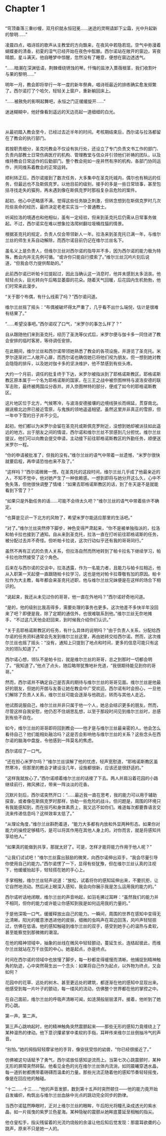# Chapter 1

<br>
“穹顶垂落三重纱幔，双月织就永恒冠冕……迷途的灵啊请卸下尘霜，光中升起新的黎明……”

凌晨四点，唱诗班的歌声从主教堂的方向飘来，在夜风中若隐若现。空气中弥漫着蝴蝶姜的清香，初夏的湿气已经开始在夜色中酝酿。西尔诺站在敞开的窗边，宵夜晴朗，星斗满天。他自睡梦中惊醒，忽然没有了睡意，便想在窗边透透气。

“……暗潮在深渊低语，荆棘缠绕锈蚀的琴。忏悔的盐渗入蔷薇根茎，我们收割叶与果的黎明……”

明年一月，教会即将举行一年一度的新年祭典，唱诗班最近的排练确实愈发频繁了。西尔诺打了个哈欠，轻轻关上窗户，重新躺回床上。

“……被赦免的影啊起舞吧，永恒之门正缓缓旋开……”

迷迷糊糊中，他好像看到遥远的天边亮起一道细细的白光。

<br>

从最初踏入教会至今，已经过去近半年的时间。考核期结束后，西尔诺与拉洛都留在了教会的执行部门。

若按职责细分，圣克托教会不仅设有执行处，还设立了专门负责文书工作的部门、负责内部教士日常伤病医疗的机构、管理教堂与信众并引领他们祈祷的团队，以及维持教会日常运作的后勤部门。整个教会宛如一座井然有序的机构，各部门协同运作，共同维系着教会的正常运转。

顺利转正后，西尔诺接到了数次任务，大多集中在圣克托城内，偶尔也有稍远的任务，但最远也不及斯佩克罗。以他目前的级别，接手的多是一些日常琐事，甚至包括寻找走失的猫狗，再未遇到像在斯佩克罗时那般复杂且危险的案件。

起初，他心中还略感不满，觉得这些任务缺乏刺激，但转念想到在斯佩克罗时几次险些丧命的经历，最终决定老老实实当一个普通教士。

听闻拉洛的境遇也和他相似，虽有一定经验，但来到圣克托后仍需从日常事务做起。不过，西尔诺实在难以想象拉洛爬树翻垃圾桶找猫的情景。

根据圣克托的规定，负责人仅会带领新人一年。拉洛来到圣克托已满一年，与维尔兰丝的师生关系自动解除，而西尔诺目前仍记在维尔兰丝名下。

虽名义上是负责人，但维尔兰丝对西尔诺的指导并不多，因为西尔诺的能力极为特殊，教会内并无先例可循。“或许你只能自行摸索了。”维尔兰丝沉吟片刻后说道，“但我会尽力提供帮助的。”

此前西尔诺已听帕卡拉提起过，因此当确认这一消息时，他并未感到太多沮丧。他轻轻点头，目光转向午后略显萎靡的花朵。随着天气回暖，后花园内生机勃勃，他们时常来此漫步。

“关于那个布偶，有什么线索了吗？”西尔诺问道。

维尔兰丝摇了摇头：“布偶被破坏得太严重了，几乎看不出什么端倪，估计是很难有结果了。”

“……希望没事吧。”西尔诺叹了口气，“米罗尔的事怎么样了？”

自从跟随他们来到圣克托，经历了圣洗等仪式后，米罗尔便与伽卡多一同住进了教会安排的临时客房，等待调任安排。

在此期间，维尔兰丝和西尔诺带领她熟悉了教会的各项设施，并游览了圣克托。米罗尔逐渐对二人敞开心扉，而西尔诺也确信她已将他们视为朋友。但一想到她对教会隐隐的排斥，以及她对伽卡多的坚决维护，他不禁感到有些头疼。

大约一个月前，调任的批复终于下达，米罗尔被指派到了耶格诺斯教区。耶格诺斯教区原本属于一个名为耶格诺斯的国家，在三王之战中被奈图林特与波洛安德的联军击败，最终被两国瓜分吞并。并入奈图林特的部分，便成了如今的耶格诺斯教区。

这片地区位于北方，气候寒冷，与波洛安德接壤的边境线狭长而绵延，贯穿南北。据说极北边界已接近雪原，与鬼族的领地遥遥相望。虽然这里并非真正的雪原，但一年中下雪的日子并不少见。

起初，他们都以为米罗尔会留在圣克托或斯佩克罗附近，没想到她却被派往如此遥远的地方。出于朋友之间的情谊，西尔诺和维尔兰丝不禁感到几分担忧。维尔兰丝提议，他们可以向教会提交申请，主动接下前往耶格诺斯教区的外勤任务，顺便送米罗尔一程。

“你的申请被批准了，但我的没有。”维尔兰丝的语气中带着一丝遗憾，“米罗尔很快就要启程，再申请恐怕也来不及了。”

“这样吗？”西尔诺微微一愣。在圣克托的这段时间，维尔兰丝几乎成了他最亲近的人，不知不觉中，他对她产生了一种依赖感。一想到即将与她分开这么久，心中不免失落，但他很快调整了情绪：“如果去耶格诺斯教区的话，到了冬天是不是就能看到下雪了？”

“如果只是外勤任务的话……可能不会待太久吧？”维尔兰丝的语气中带着些许不确定。

“也算是见识一下北方的风物了，希望米罗尔能适应那里的生活吧。”

“对了。”维尔兰丝突然停下脚步，神色变得严肃起来，“你不是被单独指派的，拉洛和帕卡拉也接到了通知。自从来到圣克托，拉洛一直在打听前往耶格诺斯的任务，被分配过去并不奇怪。但听帕卡拉说，这次行动似乎还有我的哥哥同行。”

虽然不再有正式的负责人关系，但拉洛自然而然地转到了帕卡拉名下继续学习，帕卡拉也欣然接受了这个角色。

后来在与西尔诺的交谈中，拉洛透露，作为一名能力者，且能力与帕卡拉相近，他从入职第一天起便一直跟随帕卡拉学习，这也是他对帕卡拉尊敬有加的原因。帕卡拉作为大主教，每年都会来圣克托述职，他与维尔兰丝兄妹便是在这样的场合下相识的。

“说起来，我还从未见过你的哥哥，他一直在外地吗？”西尔诺好奇地问道。

“是的，他的级别比我高得多，需要处理的事务也更多。这次他差不多快半年没回来了吧？即便是我，除了定期的通信外，也很难联系到他。”维尔兰丝无奈地摊手，“不过这几天他会赶回来，到时候我介绍你们认识。”

“关于去耶格诺斯教区的任务，有什么具体的说明吗？”由于负责人关系，分配给西尔诺的任务资料通常会先发到维尔兰丝这里，再由她转交给西尔诺。然而，这次维尔兰丝也摇了摇头：“没有，通知上只提到了地点和时间，更多的信息可能只有这次的领队知道了。”

西尔诺心想，领队不是帕卡拉，就是维尔兰丝的哥哥，总之到那时一切都会明了。“我知道了。”他点了点头，随后略带犹豫地补充道，“我很期待能见到你的哥哥。”

然而，西尔诺并不确定自己是否真的期待与维尔兰丝的哥哥见面。维尔兰丝是他最好的朋友，但她的开朗与友善让她在教会中广受欢迎。西尔诺有时会担心，一旦他们解除了负责人关系，维尔兰丝可能会逐渐与他疏远，转而与其他人走近。

他试图说服自己，维尔兰丝并非只属于他一个人，她总会结识更多的朋友。然而，尽管这样自我安慰，他仍忍不住胡思乱想，以至于那段时间见到维尔兰丝时，总感到有些不自在。

如今，维尔兰丝的哥哥即将回到教会——他才是与维尔兰丝最亲密的人。他会怎么看待自己？他们能相处融洽吗？这是否会影响他与维尔兰丝的关系？这些念头在西尔诺的脑海中盘旋，令他感到一阵莫名的焦虑。

西尔诺叹了一口气。

“还在担心米罗尔吗？”维尔兰丝误解了他的忧虑，轻声宽慰道，“耶格诺斯教区虽然寒冷，但那里的教会才建设没几年，设施都很新，应该还是很舒适的。”

“这样我就放心了。”西尔诺顺着维尔兰丝的话接了下去。两人并肩沿着花园的小路继续前行，微风拂过，带来一阵淡淡的花香。

沉默片刻后，西尔诺突然开口：“……最近我一直在思考，我的能力可以用于辅助探查，或者像在斯佩克罗时那样，协助一些危险的战斗。但问题是，周围的环境只有我能感知到，而在技巧和身体素质上，我又远不如你们。难道每次都要靠语言交流来传递信息吗？这样效率太低了。”

“从理论角度，”维尔兰丝斟酌着道，“能力大多都有内放和外显两种形态。如果你对能力的操控足够精巧，是可以将其作用在其他人身上的。对你而言，就是将感知共享给他人。”

“如果真的能做到共享，那就太好了。可是，怎样才能将能力作用于他人呢？”

“让我们试试吧！”维尔兰丝露出鼓励的微笑，向西尔诺伸出双手，“我会尽量引导你使用自己的能力。”西尔诺愣了一下，显得有些犹豫，但在维尔兰丝认真的注视下，他缓缓抬起手，轻轻搭在她的手心上。

手掌相触，维尔兰丝轻声说道：“放松，试着将你的感知延伸出来，不要抗拒，让它自然地流动。然后闭上眼深入感知，我会向你展示我是怎么运用我的能力的。”

西尔诺听话地闭眼，维尔兰丝的声音响起，如羽毛拂过耳畔：“虽然我们的能力并不相同，但你的能力或许能让你感知到我是如何运用我的力量的。”

于是他深吸一口气，缓缓释放出自己的能力。一瞬间，周围的世界在感知中变得无比清晰。阳光的暖意渗透进他的皮肤，细微的虫鸣声在耳边回荡，风吟声轻轻掠过，仿佛在低语。他的感知触碰到维尔兰丝的双手，感受到她手心的温热与柔软，甚至能察觉到那微微的潮湿。

在他的精神领域中，抽象的丝线在微风中轻轻颤动，蔓延生长，连结起彼此，而维尔兰丝就站在万千丝弦的中心。她是起点，亦是终点。

时间在西尔诺的领域中也放慢了脚步，每一秒都变得缓慢而清晰。他捕捉到精神触角的轨迹，心中突然萌生出一个念头：如果将自己作为起点，以外物为终点，又会如何？

花园中的花草、远处的树木、甚至更远处的建筑，都逐渐在他的感知中显现出来。他感受到每一片叶子的颤动，每一缕风的流动，仿佛整个世界都在他的掌控之中。

在自己面前，维尔兰丝的呼吸声清晰可闻，如涟漪般层层漾开。接着，他听到了她的心跳。

第一声。第二声。

第三声心跳响起时，他的精神触角突然震颤起来——那些无形的感知力竟缠绕上了某种温热的律动。他下意识攥紧掌中柔软的手指，耳畔传来维尔兰丝倒抽冷气的声音。

“别怕。”她的拇指轻轻摩挲他的手背，像安抚受惊的幼兽，“你已经很接近了。”

仿佛被这句话赋予了勇气，西尔诺放任感知逆流而上。当第七次心跳震颤时，某种无形的屏障突然碎裂。他看见金色的光在维尔兰丝体内流淌，如同晨曦穿透水晶，每一道折射都携带着磅礴而温柔的力量。那些光流正随着他的感知节奏轻轻摇曳，像是在回应他的触碰。

“十二……十三……”他的声音发颤，数到第十五声时突然顿住——他的能力竟开始自发编织，构筑出与维尔兰丝血脉中光点的跳动完全同步的韵律。

当西尔诺猛然睁眼时，正对上维尔兰丝的眼眸，午后阳光将瞳孔染成透光的紫水晶，如一片摇曳的紫罗兰色星海。某种隐秘的震颤从她眸底蔓延至相触的指尖。

他仓皇松手，指尖残留着的光流灼烧般的余温让他后知后觉发现：那震耳欲聋的心跳声，原来不只是她一人的。
